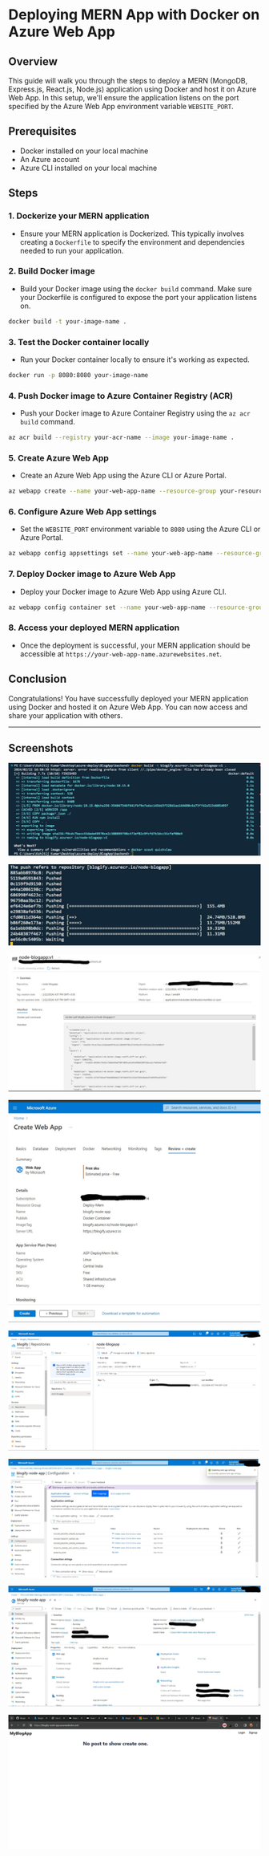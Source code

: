 
# Deploying MERN App with Docker on Azure Web App

## Overview
This guide will walk you through the steps to deploy a MERN (MongoDB, Express.js, React.js, Node.js) application using Docker and host it on Azure Web App. In this setup, we'll ensure the application listens on the port specified by the Azure Web App environment variable `WEBSITE_PORT`.

## Prerequisites
- Docker installed on your local machine
- An Azure account
- Azure CLI installed on your local machine

## Steps

### 1. Dockerize your MERN application
- Ensure your MERN application is Dockerized. This typically involves creating a `Dockerfile` to specify the environment and dependencies needed to run your application.

### 2. Build Docker image
- Build your Docker image using the `docker build` command. Make sure your Dockerfile is configured to expose the port your application listens on.

```bash
docker build -t your-image-name .
```

### 3. Test the Docker container locally
- Run your Docker container locally to ensure it's working as expected.

```bash
docker run -p 8080:8080 your-image-name
```

### 4. Push Docker image to Azure Container Registry (ACR)
- Push your Docker image to Azure Container Registry using the `az acr build` command.

```bash
az acr build --registry your-acr-name --image your-image-name .
```

### 5. Create Azure Web App
- Create an Azure Web App using the Azure CLI or Azure Portal.

```bash
az webapp create --name your-web-app-name --resource-group your-resource-group --plan your-app-service-plan --runtime "NODE|14-lts"
```

### 6. Configure Azure Web App settings
- Set the `WEBSITE_PORT` environment variable to `8080` using the Azure CLI or Azure Portal.

```bash
az webapp config appsettings set --name your-web-app-name --resource-group your-resource-group --settings WEBSITE_PORT=8080
```

### 7. Deploy Docker image to Azure Web App
- Deploy your Docker image to Azure Web App using Azure CLI.

```bash
az webapp config container set --name your-web-app-name --resource-group your-resource-group --docker-custom-image-name your-acr-name.azurecr.io/your-image-name:latest --docker-registry-server-url https://your-acr-name.azurecr.io
```

### 8. Access your deployed MERN application
- Once the deployment is successful, your MERN application should be accessible at `https://your-web-app-name.azurewebsites.net`.

## Conclusion
Congratulations! You have successfully deployed your MERN application using Docker and hosted it on Azure Web App. You can now access and share your application with others.

---
## Screenshots
![alt text](<img1.jpg>)

![alt text](<img2.jpg>)

![alt text](image.png)

![alt text](image-4.png)

![alt text](image-1.png)

![alt text](image-2.png)

![alt text](image-3.png)

![alt text](image-5.png)